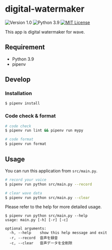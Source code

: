 # digital-watermaker

![Version 1.0](https://img.shields.io/badge/version-1.0-yellow.svg)
![Python 3.9](https://img.shields.io/badge/python-3.9-blue.svg)
[![MIT License](http://img.shields.io/badge/license-MIT-blue.svg?style=flat)](LICENSE)

This app is digital watermaker for wave.

## Requirement

- Python 3.9
- pipenv

## Develop

### Installation

```bash
$ pipenv install
```

### Code check & format

```bash
# code check
$ pipenv run lint && pipenv run mypy

# code format
$ pipenv run format
```

## Usage

You can run this application from `src/main.py`.

```bash
# record your voice
$ pipenv run python src/main.py --record

# clear wave data
$ pipenv run python src/main.py --clear
```

Please refer to the help for more detailed usage.

```
$ pipenv run python src/main.py --help
usage: main.py [-h] [-r] [-c]

optional arguments:
  -h, --help    show this help message and exit
  -r, --record  音声を録音
  -c, --clear   音声データを全削除
```
